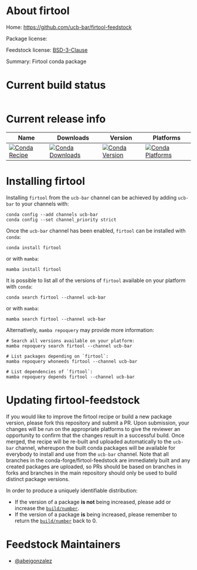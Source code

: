 About firtool
=============

Home: https://github.com/ucb-bar/firtool-feedstock

Package license: 

Feedstock license: [BSD-3-Clause](https://github.com/conda-forge/circt-feedstock/blob/master/LICENSE.txt)

Summary: Firtool conda package

Current build status
====================


<table>
</table>

Current release info
====================

| Name | Downloads | Version | Platforms |
| --- | --- | --- | --- |
| [![Conda Recipe](https://img.shields.io/badge/recipe-firtool-green.svg)](https://anaconda.org/ucb-bar/firtool) | [![Conda Downloads](https://img.shields.io/conda/dn/ucb-bar/firtool.svg)](https://anaconda.org/ucb-bar/firtool) | [![Conda Version](https://img.shields.io/conda/vn/ucb-bar/firtool.svg)](https://anaconda.org/ucb-bar/firtool) | [![Conda Platforms](https://img.shields.io/conda/pn/ucb-bar/firtool.svg)](https://anaconda.org/ucb-bar/firtool) |

Installing firtool
==================

Installing `firtool` from the `ucb-bar` channel can be achieved by adding `ucb-bar` to your channels with:

```
conda config --add channels ucb-bar
conda config --set channel_priority strict
```

Once the `ucb-bar` channel has been enabled, `firtool` can be installed with `conda`:

```
conda install firtool
```

or with `mamba`:

```
mamba install firtool
```

It is possible to list all of the versions of `firtool` available on your platform with `conda`:

```
conda search firtool --channel ucb-bar
```

or with `mamba`:

```
mamba search firtool --channel ucb-bar
```

Alternatively, `mamba repoquery` may provide more information:

```
# Search all versions available on your platform:
mamba repoquery search firtool --channel ucb-bar

# List packages depending on `firtool`:
mamba repoquery whoneeds firtool --channel ucb-bar

# List dependencies of `firtool`:
mamba repoquery depends firtool --channel ucb-bar
```




Updating firtool-feedstock
==========================

If you would like to improve the firtool recipe or build a new
package version, please fork this repository and submit a PR. Upon submission,
your changes will be run on the appropriate platforms to give the reviewer an
opportunity to confirm that the changes result in a successful build. Once
merged, the recipe will be re-built and uploaded automatically to the
`ucb-bar` channel, whereupon the built conda packages will be available for
everybody to install and use from the `ucb-bar` channel.
Note that all branches in the conda-forge/firtool-feedstock are
immediately built and any created packages are uploaded, so PRs should be based
on branches in forks and branches in the main repository should only be used to
build distinct package versions.

In order to produce a uniquely identifiable distribution:
 * If the version of a package **is not** being increased, please add or increase
   the [``build/number``](https://docs.conda.io/projects/conda-build/en/latest/resources/define-metadata.html#build-number-and-string).
 * If the version of a package **is** being increased, please remember to return
   the [``build/number``](https://docs.conda.io/projects/conda-build/en/latest/resources/define-metadata.html#build-number-and-string)
   back to 0.

Feedstock Maintainers
=====================

* [@abejgonzalez](https://github.com/abejgonzalez/)

